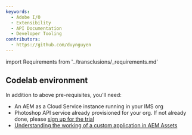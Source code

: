 ```yaml
---
keywords:
  - Adobe I/O
  - Extensibility
  - API Documentation
  - Developer Tooling
contributors: 
  - https://github.com/duynguyen 
---
```


import Requirements from '../transclusions/_requirements.md'

<Requirements/>

## Codelab environment

In addition to above pre-requisites, you'll need:

* An AEM as a Cloud Service instance running in your IMS org
* Photoshop API service already provisioned for your org. If not already done, please [sign up for the trial](/photoshop/api/)
* [Understanding the working of a custom application in AEM Assets](https://experienceleague.adobe.com/docs/asset-compute/using/extend/custom-application-internals.html)
